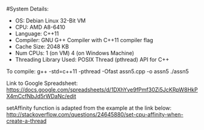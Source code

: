 
#System Details:
* OS: Debian Linux 32-Bit VM
* CPU: AMD A8-6410
* Language: C++11
* Compiler: GNU G++ Compiler with C++11 compiler flag
* Cache Size: 2048 KB
* Num CPUs: 1 (on VM) 4 (on Windows Machine)
* Threading Library Used: POSIX Thread (pthread) API for C++

To compile:
g++ -std=c++11 -pthread -Ofast assn5.cpp -o assn5
./assn5

Link to Google Spreadsheet:
https://docs.google.com/spreadsheets/d/1DXhYve9fPmf30Zi5JcKRpW8HkPX4mCcfNbJd5rWDaNc/edit

setAffinity function is adapted from the example at the link below: 
http://stackoverflow.com/questions/24645880/set-cpu-affinity-when-create-a-thread
